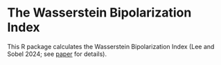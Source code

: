 # The Wasserstein Bipolarization Index

This R package calculates the Wasserstein Bipolarization Index (Lee and Sobel 2024; see [paper](https://arxiv.org/abs/2408.03331) for details).
